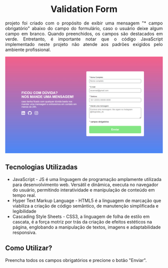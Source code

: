 <h1 align="center">Validation Form</h1>
<p align="justify">
projeto foi criado com o propósito de exibir uma mensagem "* campo obrigatório" abaixo do campo do formulário, caso o usuário deixe algum campo em branco. Quando preenchidos, os campos são destacados em verde. Entretanto, é importante notar que o código JavaScript implementado neste projeto não atende aos padrões exigidos pelo ambiente profissional.
</p>

<a href="https://diogosilas.github.io/validation-form/" target="_blank"><img src="./src/images/foto-readme.png" alt="Validation Form"></a>

## Tecnologias Utilizadas
- JavaScript - JS é uma linguagem de programação amplamente utilizada para desenvolvimento web. Versátil e dinâmica, executa no navegador do usuário, permitindo interatividade e manipulação de conteúdo em tempo real.
- Hyper Text Markup Language - HTML5 é a linguagem de marcação que viabiliza a criação de código semântico, de manutenção simplificada e legibilidade
- Cascading Style Sheets - CSS3, a linguagem de folha de estilo em cascata, é a força motriz por trás da criação de efeitos estéticos na página, englobando a manipulação de textos, imagens e adaptabilidade responsiva.

## Como Utilizar?
Preencha todos os campos obrigatórios e precione o botão "Enviar".